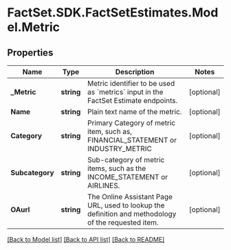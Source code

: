 # FactSet.SDK.FactSetEstimates.Model.Metric

## Properties

Name | Type | Description | Notes
------------ | ------------- | ------------- | -------------
**_Metric** | **string** | Metric identifier to be used as &#x60;metrics&#x60; input in the FactSet Estimate endpoints. | [optional] 
**Name** | **string** | Plain text name of the metric. | [optional] 
**Category** | **string** | Primary Category of metric item, such as, FINANCIAL_STATEMENT or INDUSTRY_METRIC | [optional] 
**Subcategory** | **string** | Sub-category of metric items, such as the INCOME_STATEMENT or AIRLINES. | [optional] 
**OAurl** | **string** | The Online Assistant Page URL, used to lookup the definition and methodology of the requested item. | [optional] 

[[Back to Model list]](../README.md#documentation-for-models) [[Back to API list]](../README.md#documentation-for-api-endpoints) [[Back to README]](../README.md)

